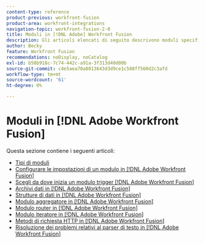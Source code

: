 ```yaml
---
content-type: reference
product-previous: workfront-fusion
product-area: workfront-integrations
navigation-topic: workfront-fusion-2-0
title: Moduli in [!DNL Adobe] Workfront Fusion
description: Gli articoli elencati di seguito descrivono moduli specifici e le relative funzionalità in [!DNL Adobe Workfront Fusion].
author: Becky
feature: Workfront Fusion
recommendations: noDisplay, noCatalog
exl-id: b50b918c-7c74-442c-a91a-3f313d40d00b
source-git-commit: c4e5aea70a8013643d3d9ce1c588ff560d2c3afd
workflow-type: tm+mt
source-wordcount: '61'
ht-degree: 0%

---
```


# Moduli in [!DNL Adobe Workfront Fusion]

Questa sezione contiene i seguenti articoli:

* [Tipi di moduli](../../workfront-fusion/modules/module-types.md)
* [Configurare le impostazioni di un modulo in [!DNL Adobe Workfront Fusion]](../../workfront-fusion/modules/configure-a-modules-settings.md)
* [Scegli da dove inizia un modulo trigger [!DNL Adobe Workfront Fusion]](../../workfront-fusion/modules/choose-where-trigger-module-starts.md)
* [Archivi dati in [!DNL Adobe Workfront Fusion]](../../workfront-fusion/modules/data-stores.md)
* [Strutture di dati in [!DNL Adobe Workfront Fusion]](../../workfront-fusion/modules/data-structures.md)
* [Modulo aggregatore in [!DNL Adobe Workfront Fusion]](../../workfront-fusion/modules/aggregator-module.md)
* [Modulo router in [!DNL Adobe Workfront Fusion]](../../workfront-fusion/modules/router-module.md)
* [Modulo iteratore in [!DNL Adobe Workfront Fusion]](../../workfront-fusion/modules/iterator-module.md)
* [Metodi di richiesta HTTP in [!DNL Adobe Workfront Fusion]](../../workfront-fusion/modules/http-request-methods.md)
* [Risoluzione dei problemi relativi al parser di testo in [!DNL Adobe Workfront Fusion]](../../workfront-fusion/modules/text-parser-troubleshooting.md)
